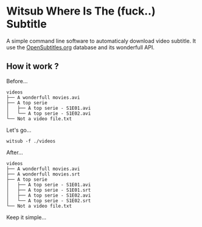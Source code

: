 Witsub
Where Is The (fuck..) Subtitle
==============================

A simple command line software to automaticaly download video subtitle.
It use the [OpenSubtitles.org](http://www.opensubtitles.org/) database and its wonderfull API.

## How it work ?

Before...

	videos
	├── A wonderfull movies.avi
	├── A top serie
	│   ├── A top serie - S1E01.avi
	│   └── A top serie - S1E02.avi
	└── Not a video file.txt

Let's go...

	witsub -f ./videos

After...

	videos
	├── A wonderfull movies.avi
	├── A wonderfull movies.srt
	├── A top serie
	│   ├── A top serie - S1E01.avi
	│   ├── A top serie - S1E01.srt
	│   ├── A top serie - S1E02.avi
	│   └── A top serie - S1E02.srt
	└── Not a video file.txt

Keep it simple...